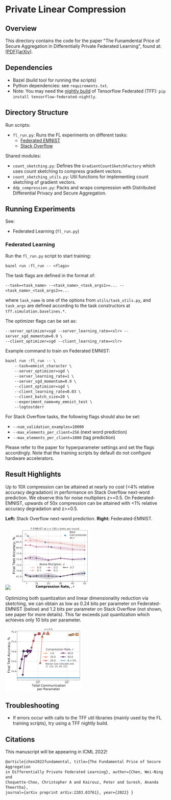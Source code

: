 # Private Linear Compression

## Overview

This directory contains the code for the paper "The Funamdental Price of Secure
Aggregation in Differentially Private Federated Learning", found at:
[[PDF](https://arxiv.org/pdf/2203.03761.pdf)][[arXiv](https://arxiv.org/abs/2203.03761)].

## Dependencies

-   Bazel (build tool for running the scripts)
-   Python dependencies: see `requirements.txt`.
-   Note: You may need the
    [nightly build](https://pypi.org/project/tensorflow-federated-nightly/) of
    Tensorflow Federated (TFF): `pip install tensorflow-federated-nightly`.

## Directory Structure

Run scripts:

-   `fl_run.py`: Runs the FL experiments on different tasks:
    -   [Federated EMNIST](https://www.tensorflow.org/federated/api_docs/python/tff/simulation/datasets/emnist/load_data)
    -   [Stack Overflow](https://www.tensorflow.org/federated/api_docs/python/tff/simulation/datasets/stackoverflow/load_data)

Shared modules:

-   `count_sketching.py`: Defines the `GradientCountSketchFactory` which uses
    count sketching to compress gradient vectors.
-   `count_sketching_utils.py`: Util functions for implementing count sketching
    of gradient vectors.
-   `ddp_compression.py`: Packs and wraps compression with Distributed
    Differential Privacy and Secure Aggregation.

## Running Experiments

See:

-   Federated Learning (`fl_run.py`)

### Federated Learning

Run the `fl_run.py` script to start training:

```
bazel run :fl_run -- <flags>
```

The task flags are defined in the format of:

```
--task=<task_name> --<task_name>_<task_args1>=... --<task_name>_<task_args2>=...
```

where `task_name` is one of the options from `utils/task_utils.py`, and
`task_args` are defined according to the task constructors at
`tff.simulation.baselines.*`.

The optimizer flags can be set as:

```
--server_optimizer=sgd --server_learning_rate=<slr> --server_sgd_momentum=0.9 \
--client_optimizer=sgd --client_learning_rate=<clr>
```

Example command to train on Federated EMNIST:

```
bazel run :fl_run -- \
    --task=emnist_character \
    --server_optimizer=sgd \
    --server_learning_rate=1 \
    --server_sgd_momentum=0.9 \
    --client_optimizer=sgd \
    --client_learning_rate=0.03 \
    --client_batch_size=20 \
    --experiment_name=my_emnist_test \
    --logtostderr
```

For Stack Overflow tasks, the following flags should also be set:

-   `--num_validation_examples=10000`
-   `--max_elements_per_client=256` (next word prediction)
-   `--max_elements_per_client=1000` (tag prediction)

Please refer to the paper for hyperparameter settings and set the flags
accordingly. Note that the training scripts by default do not configure hardware
accelerators.

## Result Highlights

Up to 10X compression can be attained at nearly no cost
(<4% relative accuracy degradation) in performance on Stack Overflow next-word prediction. We observe this for noise multipliers z>=0.5.
On Federated-EMNIST, upwards of 50x compression can be attained with
<1% relative accuracy degradation and z>=0.5.

**Left:** Stack Overflow next-word prediction. **Right:** Federated-EMNIST.

<img src="images/sownwp-dr.png" height="200px"><img src="images/emnist-dr.png" height="200px">

Optimizing both quantization and linear dimensionality reduction via sketching,
we can obtain as low as 0.24 bits per parameter on Federated-EMNIST (below) and
1.2 bits per parameter on Stack Overflow (not shown, see paper for more
details). This far exceeds just quantization which achieves only 10 bits per
parameter.

<img src="images/emnist-both.png" height="200px">

## Troubleshooting

-   If errors occur with calls to the TFF util libraries (mainly used by the FL
    training scripts), try using a TFF nightly build.

## Citations

This manuscript will be appearing in ICML 2022!

```
@article{chen2022fundamental, title={The Fundamental Price of Secure Aggregation
in Differentially Private Federated Learning}, author={Chen, Wei-Ning and
Choquette-Choo, Christopher A and Kairouz, Peter and Suresh, Ananda Theertha},
journal={arXiv preprint arXiv:2203.03761}, year={2022} }
```
